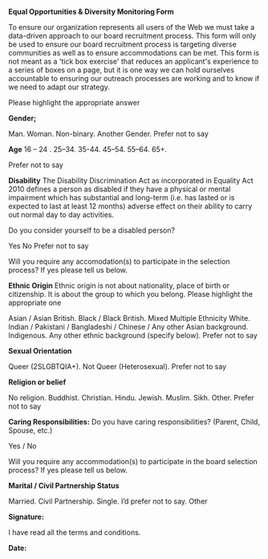 **Equal Opportunities & Diversity Monitoring Form**

To ensure our organization represents all users of the Web we must take a data-driven approach to our board recruitment process. This form will only be used to ensure our board recruitment process is targeting diverse communities as well as to ensure accommodations can be met. This form is not meant as a 'tick box exercise' that reduces an applicant's experience to a series of boxes on a page, but it is one way we can hold ourselves accountable to ensuring our outreach processes are working and to know if we need to adapt our strategy.

Please highlight the appropriate answer

**Gender;**

Man. Woman. Non-binary. Another Gender. Prefer not to say

**Age**
16 – 24 . 25–34. 35-44. 45–54. 55–64. 65+.

Prefer not to say

**Disability**
The Disability Discrimination Act as incorporated in Equality Act 2010 defines a person as disabled if they have a physical or mental impairment which has substantial and long-term (i.e. has lasted or is expected to last at least 12 months) adverse effect on their ability to carry out normal day to day activities.

Do you consider yourself to be a disabled person?

Yes No Prefer not to say

Will you require any accomodation(s) to participate in the selection process? If yes please tell us below.

**Ethnic Origin**
Ethnic origin is not about nationality, place of birth or citizenship. It is about the group to which you belong. Please highlight the appropriate one

Asian / Asian British. Black / Black British. Mixed Multiple Ethnicity White. Indian / Pakistani / Bangladeshi / Chinese / Any other Asian background. Indigenous. Any other ethnic background (specify below). Prefer not to say

**Sexual Orientation**

Queer (2SLGBTQIA+). Not Queer (Heterosexual). Prefer not to say

**Religion or belief**

No religion. Buddhist. Christian. Hindu. Jewish. Muslim. Sikh. Other. Prefer not to say

**Caring Responsibilities:**
Do you have caring responsibilities? (Parent, Child, Spouse, etc.)

Yes / No

Will you require any accommodation(s) to participate in the board selection process? If yes please tell us below.

**Marital / Civil Partnership Status**

Married. Civil Partnership. Single. I’d prefer not to say. Other

**Signature:**

I have read all the terms and conditions.

**Date:**
